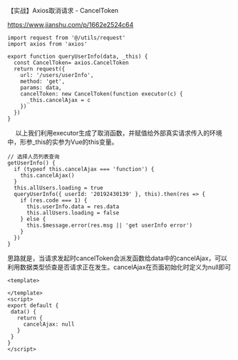 【实战】Axios取消请求 - CancelToken

https://www.jianshu.com/p/1662e2524c64

```
import request from '@/utils/request'
import axios from 'axios'

export function queryUserInfo(data, _this) {
  const CancelToken= axios.CancelToken
  return request({
    url: '/users/userInfo',
    method: 'get',
    params: data,
    cancelToken: new CancelToken(function executor(c) {
      _this.cancelAjax = c
    })
  })
}
```
  以上我们利用executor生成了取消函数，并赋值给外部真实请求传入的环境中，形参_this的实参为Vue的this变量。

```
// 选择人员列表查询
getUserInfo() {
  if (typeof this.cancelAjax === 'function') {
    this.cancelAjax()
  }
  this.allUsers.loading = true
  queryUserInfo({ userId: '20192430139' }, this).then(res => {
    if (res.code === 1) {
      this.userInfo.data = res.data
      this.allUsers.loading = false
    } else {
      this.$message.error(res.msg || 'get userInfo error')
    }
  })
}
```

 思路就是，当请求发起时cancelToken会派发函数给data中的cancelAjax，可以利用数据类型侦查是否请求正在发生。cancelAjax在页面初始化时定义为null即可

 ```
 <template>

</template>
<script>
export default {
  data() {
    return {
      cancelAjax: null
    }
  }
}
</script>
 ```